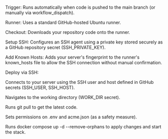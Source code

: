 Trigger: Runs automatically when code is pushed to the main branch (or manually via workflow_dispatch).

Runner: Uses a standard GitHub-hosted Ubuntu runner.

Checkout: Downloads your repository code onto the runner.

Setup SSH: Configures an SSH agent using a private key stored securely as a GitHub repository secret (SSH_PRIVATE_KEY).

Add Known Hosts: Adds your server's fingerprint to the runner's known_hosts file to allow the SSH connection without manual confirmation.

Deploy via SSH:

Connects to your server using the SSH user and host defined in GitHub secrets (SSH_USER, SSH_HOST).

Navigates to the working directory (WORK_DIR secret).

Runs git pull to get the latest code.

Sets permissions on .env and acme.json (as a safety measure).

Runs docker compose up -d --remove-orphans to apply changes and start the stack.